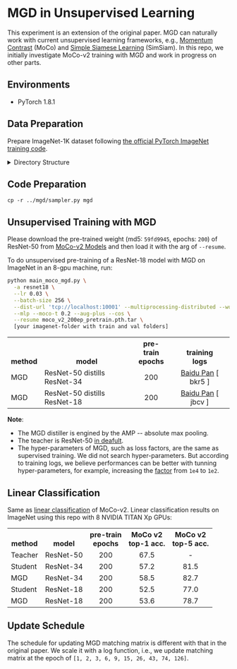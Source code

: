 MGD in Unsupervised Learning
===

This experiment is an extension of the original paper.
MGD can naturally work with current unsupervised learning frameworks, e.g., [Momentum Contrast](https://github.com/facebookresearch/moco) (MoCo) and [Simple Siamese Learning](https://github.com/facebookresearch/simsiam) (SimSiam).
In this repo, we initially investigate MoCo-v2 training with MGD and work in progress on other parts.

## Environments

- PyTorch 1.8.1 

## Data Preparation

Prepare ImageNet-1K dataset following [the official PyTorch ImageNet training code](https://github.com/pytorch/examples/tree/master/imagenet).

<details>
  <summary>Directory Structure</summary>

```bash
`-- path/to/${ImageNet-1K}/root/folder
    `-- train
    |   |-- n01440764
    |   |-- n01734418
    |   |-- ...
    |   |-- n15075141
    `-- valid
    |   |-- n01440764
    |   |-- n01734418
    |   |-- ...
    |   |-- n15075141
```
</details>

## Code Preparation

`cp -r ../mgd/sampler.py mgd`

## Unsupervised Training with MGD

Please download the pre-trained weight (md5: `59fd9945`, epochs: `200`) of ResNet-50 from [MoCo-v2 Models](https://github.com/facebookresearch/moco#models) and then load it with the arg of `--resume`.

To do unsupervised pre-training of a ResNet-18 model with MGD on ImageNet in an 8-gpu machine, run:

```bash
python main_moco_mgd.py \
  -a resnet18 \
  --lr 0.03 \
  --batch-size 256 \
  --dist-url 'tcp://localhost:10001' --multiprocessing-distributed --world-size 1 --rank 0 \
  --mlp --moco-t 0.2 --aug-plus --cos \
  --resume moco_v2_200ep_pretrain.pth.tar \
  [your imagenet-folder with train and val folders]
```

<table><tbody>
<!-- START TABLE -->
<!-- TABLE HEADER -->
<th valign="bottom">method</th>
<th valign="bottom">model</th>
<th valign="bottom">pre-train<br/>epochs</th>
<th valign="bottom">training<br/>logs</th>
<!-- TABLE BODY -->
<tr><td align="left">MGD</td>
<td align="left">ResNet-50 distills ResNet-34</td>
<td align="center">200</td>
<td align="center"><a href="https://pan.baidu.com/s/1zyg6HCfIR_buiYaFeK7QhA">Baidu Pan</a> [ bkr5 ]</td>
</tr>
<tr><td align="left">MGD</td>
<td align="left">ResNet-50 distills ResNet-18</td>
<td align="center">200</td>
<td align="center"><a href="https://pan.baidu.com/s/1UTshhObAEbRy6h1gY4ixhQ">Baidu Pan</a> [ jbcv ]</td>
</tr>
</tbody></table>

**Note**: 

- The MGD distiller is engined by the AMP -- absolute max pooling.
- The teacher is ResNet-50 [in deafult](https://github.com/KaiyuYue/mgd/blob/master/unsup/main_moco_mgd.py#L178).
- The hyper-parameters of MGD, such as loss factors, are the same as supervised training. We did not search hyper-parameters. But according to training logs, we believe performances can be better with tunning hyper-parameters, for example, increasing the [factor](https://github.com/KaiyuYue/mgd/blob/master/unsup/main_moco_mgd.py#L363) from `1e4` to `1e2`.


## Linear Classification

Same as [linear classification](https://github.com/facebookresearch/moco#linear-classification) of MoCo-v2.
Linear classification results on ImageNet using this repo with 8 NVIDIA TITAN Xp GPUs:

<table><tbody>
<!-- START TABLE -->
<!-- TABLE HEADER -->
<th valign="bottom">method</th>
<th valign="bottom">model</th>
<th valign="bottom">pre-train<br/>epochs</th>
<th valign="bottom">MoCo v2<br/>top-1 acc.</th>
<th valign="bottom">MoCo v2<br/>top-5 acc.</th>
<!-- TABLE BODY -->
<tr><td align="left">Teacher</td>
<td align="left">ResNet-50</td>
<td align="center">200</td>
<td align="center">67.5</td>
<td align="center">-</td>
</tr>
<tr><td align="left">Student</td>
<td align="left">ResNet-34</td>
<td align="center">200</td>
<td align="center">57.2</td>
<td align="center">81.5</td>
</tr>
<tr><td align="left">MGD</td>
<td align="left">ResNet-34</td>
<td align="center">200</td>
<td align="center">58.5</td>
<td align="center">82.7</td>
</tr>
<tr><td align="left">Student</td>
<td align="left">ResNet-18</td>
<td align="center">200</td>
<td align="center">52.5</td>
<td align="center">77.0</td>
</tr>
<tr><td align="left">MGD</td>
<td align="left">ResNet-18</td>
<td align="center">200</td>
<td align="center">53.6</td>
<td align="center">78.7</td>
</tr>
</tbody></table>

## Update Schedule

The schedule for updating MGD matching matrix is different with that in the original paper.
We scale it with a log function, i.e., we update matching matrix at the epoch of `[1, 2, 3, 6, 9, 15, 26, 43, 74, 126]`.
